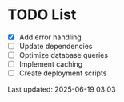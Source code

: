 # TODO List

- [x] Add error handling
- [ ] Update dependencies
- [ ] Optimize database queries
- [ ] Implement caching
- [ ] Create deployment scripts

Last updated: 2025-06-19 03:03
